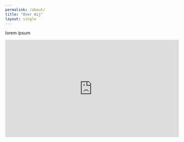```yaml
---
permalink: /about/
title: "Over mij"
layout: single
---
```


lorem ipsum
<iframe width="560" height="315" src="https://www.youtube.com/embed/ugcqTOxuyuk?si=a2tKnpFdB2PEH4PO" title="YouTube video player" frameborder="0" allow="accelerometer; autoplay; clipboard-write; encrypted-media; gyroscope; picture-in-picture; web-share" referrerpolicy="strict-origin-when-cross-origin" allowfullscreen></iframe>